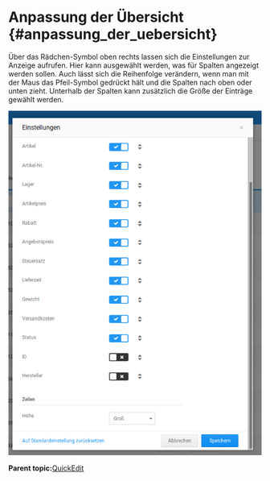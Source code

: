 # Anpassung der Übersicht {#anpassung_der_uebersicht}

Über das Rädchen-Symbol oben rechts lassen sich die Einstellungen zur Anzeige aufrufen. Hier kann ausgewählt werden, was für Spalten angezeigt werden sollen. Auch lässt sich die Reihenfolge verändern, wenn man mit der Maus das Pfeil-Symbol gedrückt hält und die Spalten nach oben oder unten zieht. Unterhalb der Spalten kann zusätzlich die Größe der Einträge gewählt werden.

![](Bilder/Abb129_Einstellungen.png "Einstellung")

**Parent topic:**[QuickEdit](8_10_QuickEdit.md)

